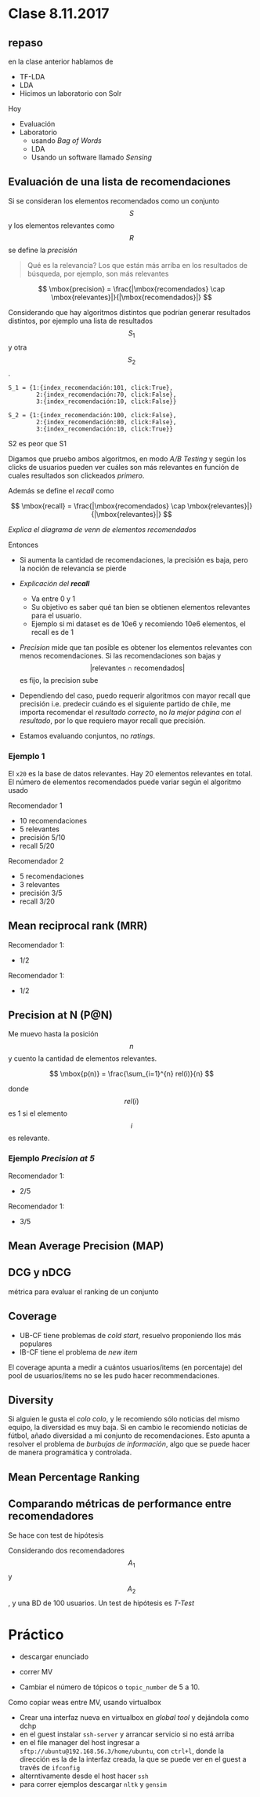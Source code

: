 # Clase 8.11.2017

## repaso 

en la clase anterior hablamos de
*  TF-LDA
*  LDA
*  Hicimos un laboratorio con Solr

Hoy
*  Evaluación
*  Laboratorio
    *  usando *Bag of Words*
    *  LDA
    *  Usando un software llamado *Sensing*

## Evaluación de una lista de recomendaciones

Si se consideran los elementos recomendados como un conjunto $$ S $$ y los elementos relevantes como $$ R $$ se define la *precisión*

> Qué es la relevancia? Los que están más arriba en los resultados de búsqueda, por ejemplo, son más relevantes

$$ \mbox{precision} = \frac{|\mbox{recomendados} \cap \mbox{relevantes}|}{|\mbox{recomendados}|} $$

Considerando que hay algoritmos distintos que podrían generar resultados distintos, por ejemplo una lista de resultados $$ S_1 $$ y otra $$ S_2 $$.

```
S_1 = {1:{index_recomendación:101, click:True},
        2:{index_recomendación:70, click:False},
        3:{index_recomendación:10, click:False}}

S_2 = {1:{index_recomendación:100, click:False},
        2:{index_recomendación:80, click:False},
        3:{index_recomendación:10, click:True}}
```

S2 es peor que S1

Digamos que pruebo ambos algoritmos, en modo *A/B Testing* y según los clicks de usuarios pueden ver cuáles son más relevantes en función de cuales resultados son clickeados *primero*.

<!-- *Luego habla de una ground truth, no entendí* -->

Además se define el *recall* como

$$ \mbox{recall} = \frac{|\mbox{recomendados} \cap \mbox{relevantes}|}{|\mbox{relevantes}|} $$

*Explica el diagrama de venn de elementos recomendados*

Entonces
*  Si aumenta la cantidad de recomendaciones, la precisión es baja, pero la noción de relevancia se pierde
*  *Explicación del **recall***
    *  Va entre 0 y 1
    *  Su objetivo es saber qué tan bien se obtienen elementos relevantes para el usuario. 
    *  Ejemplo si mi dataset es de 10e6 y recomiendo 10e6 elementos, el recall es de 1


*  *Precision* mide que tan posible es obtener los elementos relevantes con menos recomendaciones. Si las recomendaciones son bajas y  $$ |\mbox{relevantes}  \cap \mbox{recomendados}| $$  es fijo, la precision sube 


*  Dependiendo del caso, puedo requerir algoritmos con mayor recall que precisión i.e. predecir cuándo es el siguiente partido de chile, me importa recomendar el *resultado correcto*, no *la mejor página con el resultado*, por lo que requiero mayor recall que precisión.
*  Estamos evaluando conjuntos, no *ratings*.

### Ejemplo 1
<!-- slide 5 -->

El ```x20``` es la base de datos relevantes. Hay 20 elementos relevantes en total. El número de elementos recomendados puede variar según el algoritmo usado

Recomendador 1
*  10 recomendaciones
*  5 relevantes
*  precisión 5/10
*  recall 5/20

Recomendador 2
*  5 recomendaciones
*  3 relevantes
*  precisión 3/5
*  recall 3/20

## Mean reciprocal rank (MRR)

<!-- usado en? para qué? -->

Recomendador 1:
*  1/2

Recomendador 1:
*  1/2

## Precision at N (P@N)

Me muevo hasta la posición $$ n $$ y cuento la cantidad de elementos relevantes.

$$ \mbox{p(n)} = \frac{\sum_{i=1}^{n} rel(i)}{n} $$

donde $$ rel(i) $$ es 1 si el elemento $$ i $$ es relevante.

### Ejemplo *Precision at 5*

Recomendador 1:
*  2/5

Recomendador 1:
*  3/5

<!-- nota aparte. menciona. el Funksvd busca minimizar el error en los ratings predichos -->

## Mean Average Precision (MAP)

## DCG y nDCG

métrica para evaluar el ranking de un conjunto

## Coverage

*  UB-CF tiene problemas de *cold start*, resuelvo proponiendo llos más populares
*  IB-CF tiene el problema de *new item*

El coverage apunta a medir a cuántos usuarios/items (en porcentaje) del pool de usuarios/items no se les pudo hacer recommendaciones. 

## Diversity

Si alguien le gusta el *colo colo*, y le recomiendo sólo noticias del mismo equipo, la diversidad es muy baja. Si en cambio le recomiendo noticias de fútbol, añado diversidad a mi conjunto de recomendaciones. Esto apunta a resolver el problema de *burbujas de información*, algo que se puede hacer de manera programática y controlada.

## Mean Percentage Ranking

## Comparando métricas de performance entre recomendadores

Se hace con test de hipótesis

Considerando dos recomendadores $$ A_1 $$ y $$ A_2 $$, y una BD de 100 usuarios. Un test de hipótesis es *T-Test*


# Práctico

*  descargar enunciado
*  correr MV 

*  Cambiar el número de tópicos o ```topic_number``` de 5 a 10.



Como copiar weas entre MV, usando virtualbox
*  Crear una interfaz nueva en virtualbox en *global tool* y dejándola como dchp
*  en el guest instalar ```ssh-server``` y arrancar servicio si no está arriba
*  en el file manager del host ingresar a ```sftp://ubuntu@192.168.56.3/home/ubuntu```, con ```ctrl+l```, donde la dirección es la de la interfaz creada, la que se puede ver en el guest a través de ```ifconfig```
*  alterntivamente desde el host hacer ```ssh```    
*  para correr ejemplos descargar ```nltk``` y ```gensim```

